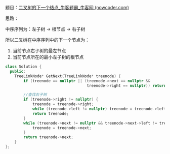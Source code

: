 题目：[二叉树的下一个结点_牛客题霸_牛客网 (nowcoder.com)](https://www.nowcoder.com/practice/9023a0c988684a53960365b889ceaf5e?tpId=265&tqId=39212&rp=1&ru=/exam/oj/ta&qru=/exam/oj/ta&sourceUrl=%2Fexam%2Foj%2Fta%3Fpage%3D1%26tpId%3D13%26type%3D13&difficulty=undefined&judgeStatus=undefined&tags=&title=)

思路：

中序序列为：左子树 -> 根节点 -> 右子树

所以二叉树在中序序列中的下一个节点为：

1. 当前节点右子树的最左节点
2. 当前节点所在的最小左子树的根节点

```c++
class Solution {
  public:
    TreeLinkNode* GetNext(TreeLinkNode* treenode) {
        if (treenode == nullptr || (treenode->next == nullptr &&
                                    treenode->right == nullptr)) return nullptr;

        //查找右子树
        if (treenode->right != nullptr) {
            treenode = treenode->right;
            while (treenode->left != nullptr) treenode = treenode->left;
            return treenode;
        }
        while (treenode->next != nullptr && treenode->next->left != treenode) {
            treenode = treenode->next;
        }
        return treenode->next;
    }
};
```


